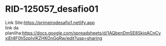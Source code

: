 # RID-125057_desafio01

Link Site:https://primeirodesafio1.netlify.app <br>
link da planilha:https://docs.google.com/spreadsheets/d/1AQbenDmSE8SkjqACnCyxjEt4F0h5zpIvIKZHKOnGgRw/edit?usp=sharing

